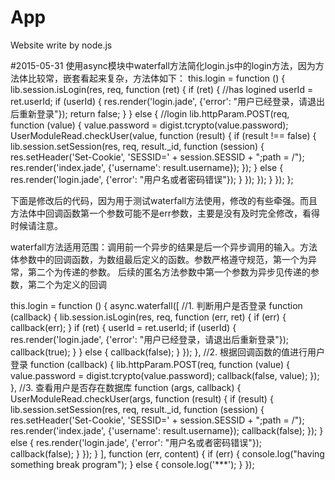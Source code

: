 # App
Website write by node.js
                
#2015-05-31
使用async模块中waterfall方法简化login.js中的login方法，因为方法体比较常，嵌套看起来复杂，方法体如下：
this.login = function () {
        lib.session.isLogin(res, req, function (ret) {
            if (ret) {
                //has logined 
                userId = ret.userId;
                if (userId) {
                    res.render('login.jade', {'error': "用户已经登录，请退出后重新登录"});
                    return false;
                }
            }
            else {
                //login
                lib.httpParam.POST(req, function (value) {
                    value.password = digist.tcrypto(value.password);
                    UserModuleRead.checkUser(value, function (result) {
                        if (result !== false) {
                            lib.session.setSession(res, req, result._id, function (session) {
                                res.setHeader('Set-Cookie', 'SESSID=' + session.SESSID + ";path = /");
                                res.render('index.jade', {'username': result.username});
                            });
                        }
                        else {
                            res.render('login.jade', {'error': "用户名或者密码错误"});
                        }
                    });
                });
            }
        });
    };
                
下面是修改后的代码，因为用于测试waterfall方法使用，修改的有些牵强。而且方法体中回调函数第一个参数可能不是err参数，主要是没有及时完全修改，看得时候请注意。

waterfall方法适用范围：调用前一个异步的结果是后一个异步调用的输入。方法体参数中的回调函数，为数组最后定义的函数。参数严格遵守规范，第一个为异常，第二个为传递的参数。
后续的匿名方法参数中第一个参数为异步见传递的参数，第二个为定义的回调
                
this.login = function () {
        async.waterfall([
            //1. 判断用户是否登录
            function (callback) {
                lib.session.isLogin(res, req, function (err, ret) {
                    if (err) {
                        callback(err);
                    }
                    if (ret) {
                        userId = ret.userId;
                        if (userId) {
                            res.render('login.jade', {'error': "用户已经登录，请退出后重新登录"});
                            callback(true);
                        }
                    } else {
                        callback(false);
                    }
                });
            },
            //2. 根据回调函数的值进行用户登录
            function (callback) {
                lib.httpParam.POST(req, function (value) {
                    value.password = digist.tcrypto(value.password);
                    callback(false, value);
                });
            },
            //3. 查看用户是否存在数据库
            function (args, callback) {
                UserModuleRead.checkUser(args, function (result) {
                    if (result) {
                        lib.session.setSession(res, req, result._id, function (session) {
                            res.setHeader('Set-Cookie', 'SESSID=' + session.SESSID + ";path = /");
                            res.render('index.jade', {'username': result.username});
                            callback(false);
                        });
                    } else {
                        res.render('login.jade', {'error': "用户名或者密码错误"});
                        callback(false);
                    }
                });
            }
        ], function (err, content) {
            if (err) {
                console.log("having something break program");
            }
            else {
                console.log('***');
            }
        });
                        
